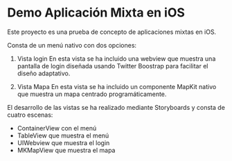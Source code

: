 Demo Aplicación Mixta en iOS
==============

Este proyecto es una prueba de concepto de aplicaciones mixtas en iOS.

Consta de un menú nativo con dos opciones:

1. Vista login
	En esta vista se ha incluido una webview que muestra una pantalla de login diseñada usando Twitter Boostrap para facilitar el diseño adaptativo.

2. Vista Mapa
	En esta vista se ha incluido un componente MapKit nativo que muestra un mapa centrado programáticamente.

El desarrollo de las vistas se ha realizado mediante Storyboards y consta de cuatro escenas:
* ContainerView con el menú
* TableView que muestra el menú
* UIWebview que muestra el login
* MKMapView que muestra el mapa
